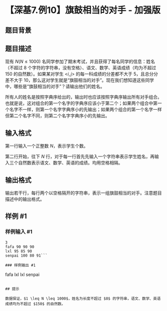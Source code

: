 # 【深基7.例10】旗鼓相当的对手 - 加强版

## 题目背景



## 题目描述

现有 $N(N\le 1000)$ 名同学参加了期末考试，并且获得了每名同学的信息：姓名（不超过 $8$ 个字符的字符串，没有空格）、语文、数学、英语成绩（均为不超过 $150$ 的自然数）。如果某对学生 $\text{<}i,j\text{>}$ 的每一科成绩的分差都不大于 $5$，且总分分差不大于 $10$，那么这对学生就是“旗鼓相当的对手”。现在我们想知道这些同学中，哪些是“旗鼓相当的对手”？请输出他们的姓名。

所有人的姓名是按照字典序给出的，输出时也应该按照字典序输出所有对手组合。也就是说，这对组合的第一个名字的字典序应该小于第二个；如果两个组合中第一个名字不一样，则第一个名字字典序小的先输出；如果两个组合的第一个名字一样但第二个名字不同，则第二个名字字典序小的先输出。

## 输入格式

第一行输入一个正整数 $N$，表示学生个数。

第二行开始，往下 $N$ 行，对于每一行首先先输入一个字符串表示学生姓名，再输入三个自然数表示语文、数学、英语的成绩。均用空格相隔。

## 输出格式

输出若干行，每行两个以空格隔开的字符串，表示一组旗鼓相当的对手。注意题目描述中的输出格式。

## 样例 #1

### 样例输入 #1
```
3
fafa 90 90 90
lxl 95 85 90
senpai 100 80 91```

### 样例输出 #1

```
fafa lxl
lxl senpai
```

## 提示

数据保证，$1 \leq N \leq 1000$，姓名为长度不超过 $8$ 的字符串，语文、数学、英语成绩均为不超过 $150$ 的自然数。
